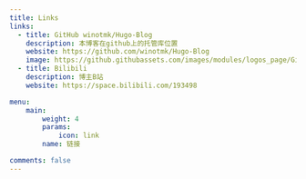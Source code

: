 ```yaml
---
title: Links
links:
  - title: GitHub winotmk/Hugo-Blog
    description: 本博客在github上的托管库位置
    website: https://github.com/winotmk/Hugo-Blog
    image: https://github.githubassets.com/images/modules/logos_page/GitHub-Mark.png
  - title: Bilibili
    description: 博主B站
    website: https://space.bilibili.com/193498

menu:
    main: 
        weight: 4
        params:
            icon: link
        name: 链接

comments: false
---
```


<!--
To use this feature, add `links` section to frontmatter.

This page's frontmatter:

```yaml
links:
  - title: GitHub
    description: GitHub is the world's largest software development platform.
    website: https://github.com
    image: https://github.githubassets.com/images/modules/logos_page/GitHub-Mark.png
  - title: TypeScript
    description: TypeScript is a typed superset of JavaScript that compiles to plain JavaScript.
    website: https://www.typescriptlang.org
    image: ts-logo-128.jpg
```

`image` field accepts both local and external images.
-->